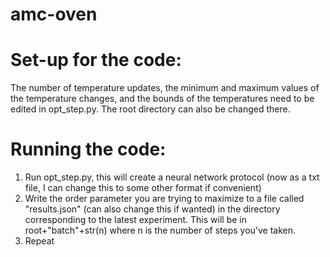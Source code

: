 # amc-oven

# Set-up for the code:
The number of temperature updates, the minimum and maximum values of the temperature changes, and the bounds of the temperatures need to be edited in opt_step.py. The root directory can also be changed there.

# Running the code:

1. Run opt_step.py, this will create a neural network protocol (now as a txt file, I can change this to some other format if convenient)
2. Write the order parameter you are trying to maximize to a file called "results.json" (can also change this if wanted) in the directory corresponding to the latest experiment. This will be in root+"batch"+str(n) where n is the number of steps you've taken.
3. Repeat
